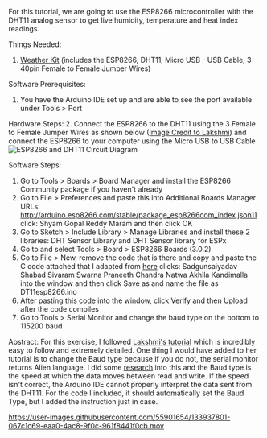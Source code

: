 For this tutorial, we are going to use the ESP8266 microcontroller with the DHT11 analog sensor to get live humidity, temperature and heat index readings.

Things Needed:
1. [Weather Kit](https://www.amazon.com/gp/product/B07GPBBY7F/ref=ppx_yo_dt_b_asin_title_o01_s00?ie=UTF8&psc=1) (includes the ESP8266, DHT11, Micro USB - USB Cable, 3 40pin Female to Female Jumper Wires)

Software Prerequisites:
1. You have the Arduino IDE set up and are able to see the port available under Tools > Port

Hardware Steps:
2. Connect the ESP8266 to the DHT11 using the 3 Female to Female Jumper Wires as shown below ([Image Credit to Lakshmi](https://techtutorialsbynainar.blogspot.com/2021/09/dht11-interfacing-with-esp8266-using.html)) and connect the ESP8266 to your computer using the Micro USB to USB Cable
![ESP8266 and DHT11 Circuit Diagram](https://user-images.githubusercontent.com/55901654/133937748-5c553ce3-4353-486d-9a78-343e2b29457e.png)

Software Steps:
1. Go to Tools > Boards > Board Manager and install the ESP8266 Community package if you haven't already
2. Go to File > Preferences and paste this into Additional Boards Manager URLs: http://arduino.esp8266.com/stable/package_esp8266com_index.json11 click: Shyam Gopal Reddy Maram and then click OK
3. Go to Sketch > Include Library > Manage Libraries and install these 2 libraries: DHT Sensor Library and DHT Sensor library for ESPx
4. Go to and select Tools > Board > ESP8266 Boards (3.0.2)
5. Go to File > New, remove the code that is there and copy and paste the C code attached that I adapted from [here](https://circuits4you.com/2019/01/25/interfacing-dht11-with-nodemcu-example/) clicks: Sadgunsaiyadav Shabad Sivaram Swarna Praneeth Chandra Natwa Akhila Kandimalla into the window and then click Save as and name the file as DT11esp8266.ino
6. After pasting this code into the window, click Verify and then Upload after the code compiles
7. Go to Tools > Serial Monitor and change the baud type on the bottom to 115200 baud

Abstract:
For this exercise, I followed [Lakshmi's tutorial](https://techtutorialsbynainar.blogspot.com/2021/09/dht11-interfacing-with-esp8266-using.html) which is incredibly easy to follow and extremely detailed. One thing I would have added to her tutorial is to change the Baud type because if you do not, the serial monitor returns Alien language. I did some [research](https://www.arduino.cc/en/Serial.Begin) into this and the Baud type is the speed at which the data moves between read and write. If the speed isn't correct, the Arduino IDE cannot properly interpret the data sent from the DHT11. For the code I included, it should automatically set the Baud Type, but I added the instruction just in case.

https://user-images.githubusercontent.com/55901654/133937801-067c1c69-eaa0-4ac8-9f0c-961f8441f0cb.mov

